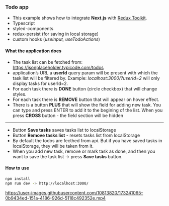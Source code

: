 ### Todo app

- This example shows how to integrate **Next.js** with [Redux Toolkit](https://redux-toolkit.js.org).
- Typescript
- styled-components
- redux-persist (for saving in local storage)
- custom hooks (*useInput, useTodoActions*)

#### What the application does
- The task list can be fetched from: https://jsonplaceholder.typicode.com/todos
- application’s URL a **userId** query param will be present with which the task list will be filtered by. Example: *localhost:3000/?userId=2* will only display tasks for userId=2.
- For each task there is **DONE** button (circle checkbox) that will change styles.
- For each task there is **REMOVE** button that will appear on hover effect.
- There is a button **PLUS** that will show the field for adding new task. You can type and press ENTER to add it to the begining of the list. When you press **CROSS** button - the field section will be hidden
____
- Button **Save tasks** saves tasks list to localStorage
- Button **Remove tasks list** - resets tasks list from localStorage
- By default the todos are fecthed from api. But if you have saved tasks in localStorage, they will be taken from it.
- When you add new task, remove or mark task as done, and then you want to save the task list -> press **Save tasks** button.

#### How to use
```bash
npm install
npm run dev -> http://localhost:3000/
```

https://user-images.githubusercontent.com/10813820/173241065-0b9434ed-151a-4186-926d-5118c492352e.mp4
